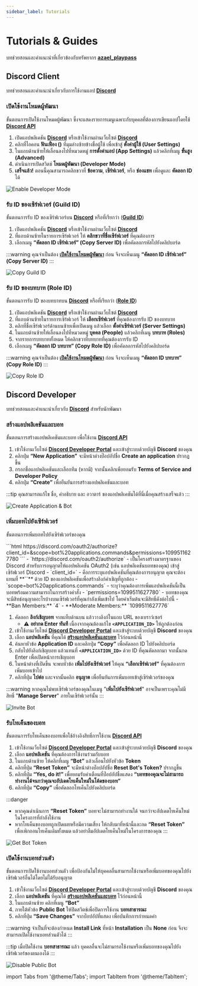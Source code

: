 ```yaml
---
sidebar_label: Tutorials
---
```


# Tutorials & Guides

บทช่วยสอนและคำแนะนำที่เกี่ยวข้องกับทรัพยากร **[azael_playpass](./index.md)**

## Discord Client

บทช่วยสอนและคำแนะนำเกี่ยวกับการใช้งานแอป [**Discord**](https://discord.com)

### เปิดใช้งานโหมดผู้พัฒนา

ขั้นตอนการเปิดใช้งานโหมดผู้พัฒนา ซึ่งจะแสดงรายการเมนูเฉพาะกับบุคคลที่ต้องการเขียนแอปโดยใช้ [**Discord API**](https://discord.com/developers/docs/intro)

1. เปิดแอปพลิเคชัน [**Discord**](discord://) หรือเข้าใช้งานผ่านเว็บไซต์ [**Discord**](https://discord.com/channels/@me)
2. คลิกที่ไอคอน **ฟันเฟือง  (<Icon icon="fa-solid fa-gear" size="lg" />)** ที่มุมล่างซ้ายข้างชื่อผู้ใช้ เพื่อเข้าสู่ **ตั้งค่าผู้ใช้ (User Settings)**
3. ในแถบด้านซ้ายให้เลื่อนลงไปที่หมวดหมู่ **การตั้งค่าแอป (App Settings)** แล้วคลิกที่เมนู **ขั้นสูง (Advanced)**
4. ดำเนินการเปิดสวิตช์ **โหมดผู้พัฒนา (Developer Mode)**
5. **เสร็จแล้ว!** ตอนนี้คุณสามารถคลิกขวาที่ **ข้อความ**, **เซิร์ฟเวอร์**, หรือ **ช่องแชท** เพื่อดูและ **คัดลอก ID** ได้

![Enable Developer Mode](../../../static/img/scripts/discord-devmode.webp)

### รับ ID ของเซิร์ฟเวอร์ (Guild ID)

ขั้นตอนการรับ ID ของเซิร์ฟเวอร์บน [**Discord**](https://discord.com) หรือที่เรียกว่า ([**Guild ID**](https://discord.com/developers/docs/resources/guild))

1. เปิดแอปพลิเคชัน [**Discord**](discord://) หรือเข้าใช้งานผ่านเว็บไซต์ [**Discord**](https://discord.com/channels/@me)
2. ที่แถบด้านซ้ายในรายการเซิร์ฟเวอร์ ให้ **คลิกขวาที่ชื่อเซิร์ฟเวอร์** ที่คุณต้องการ
3. เลือกเมนู **“คัดลอก ID เซิร์ฟเวอร์” (Copy Server ID)** เพื่อคัดลอกรหัสไปยังคลิปบอร์ด

:::warning
คุณจำเป็นต้อง [**เปิดใช้งานโหมดผู้พัฒนา**](./tutorials.md#เปิดใช้งานโหมดผู้พัฒนา) ก่อน จึงจะเห็นเมนู **“คัดลอก ID เซิร์ฟเวอร์” (Copy Server ID)**
:::

![Copy Guild ID](../../../static/img/scripts/discord-copyguild.webp)

### รับ ID ของบทบาท (Role ID)

ขั้นตอนการรับ ID ของบทบาทบน [**Discord**](https://discord.com) หรือที่เรียกว่า ([**Role ID**](https://discord.com/developers/docs/topics/permissions#role-object))

1. เปิดแอปพลิเคชัน [**Discord**](discord://) หรือเข้าใช้งานผ่านเว็บไซต์ [**Discord**](https://discord.com/channels/@me)
2. ที่แถบด้านซ้ายในรายการเซิร์ฟเวอร์ ให้ **เลือกเซิร์ฟเวอร์** ที่คุณต้องการรับ ID ของบทบาท
3. คลิกที่ชื่อเซิร์ฟเวอร์ด้านบนซ้ายเพื่อเปิดเมนู แล้วเลือก **ตั้งค่าเซิร์ฟเวอร์ (Server Settings)**
4. ในแถบด้านซ้ายให้เลื่อนลงไปที่หมวดหมู่ **บุคคล (People)** แล้วคลิกที่เมนู **บทบาท (Roles)**
5. จากรายการบทบาททั้งหมด ให้คลิกขวาที่บทบาทที่คุณต้องการรับ ID
6. เลือกเมนู **“คัดลอก ID บทบาท” (Copy Role ID)** เพื่อคัดลอกรหัสไปยังคลิปบอร์ด

:::warning
คุณจำเป็นต้อง [**เปิดใช้งานโหมดผู้พัฒนา**](./tutorials.md#เปิดใช้งานโหมดผู้พัฒนา) ก่อน จึงจะเห็นเมนู **“คัดลอก ID บทบาท” (Copy Role ID)**
:::

![Copy Role ID](../../../static/img/scripts/discord-copyrole.webp)

## Discord Developer

บทช่วยสอนและคำแนะนำเกี่ยวกับ [**Discord**](https://discord.com/developers) สำหรับนักพัฒนา

### สร้างแอปพลิเคชันและบอท

ขั้นตอนการสร้างแอปพลิเคชันและบอท เพื่อใช้งาน [**Discord API**](https://discord.com/developers/docs/intro)

1. เข้าใช้งานเว็บไซต์ [**Discord Developer Portal**](https://discord.com/developers/applications) และเข้าสู่ระบบด้วยบัญชี **Discord** ของคุณ
2. คลิกปุ่ม **“New Application”** จะมีหน้าต่างป๊อปอัปชื่อ **Create an application** ปรากฏขึ้น
3. กรอกชื่อแอปพลิเคชันและเลือกทีม (หากมี) จากนั้นคลิกเพือยอมรับ **Terms of Service and Developer Policy**
4. คลิกปุ่ม **“Create”** เพื่อยืนยันการสร้างแอปพลิเคชันและบอท

:::tip
คุณสามารถแก้ไข ชื่อ, คำอธิบาย และ อวาตาร์ ของแอปพลิเคชันได้ที่นี่เมื่อคุณสร้างเสร็จแล้ว
:::

![Create Application & Bot](../../../static/img/scripts/discord-createapps.webp)

### เพิ่มบอทไปยังเซิร์ฟเวอร์

ขั้นตอนการเพิ่มบอทไปยังเซิร์ฟเวอร์ของคุณ

<Tabs>
    <TabItem value="invite_link" label="ลิงค์เชิญบอท">
    ```html
    https://discord.com/oauth2/authorize?client_id=<APPLICATION_ID>&scope=bot%20applications.commands&permissions=1099511627780
    ```
    </TabItem>
    <TabItem value="link_structure" label="โครงสร้างลิงก์">
    - `https://discord.com/oauth2/authorize`
        - เป็นโครงสร้างมาตรฐานของ Discord สำหรับการอนุญาตให้แอปพลิเคชัน OAuth2 (เช่น แอปพลิเคชันบอทของคุณ) เข้าสู่เซิร์ฟเวอร์ Discord
    - `client_id=<APPLICATION_ID>`
        - คือการระบุแอปพลิเคชันที่คุณต้องการอนุญาต คุณจะต้องแทนที่ **`<APPLICATION_ID>`** ด้วย ID ของแอปพลิเคชันเพื่อสร้างลิงก์คำเชิญที่ถูกต้อง
    - `scope=bot%20applications.commands`
        - ระบุว่าคุณต้องการเพิ่มแอปพลิเคชันนี้เป็นบอทพร้อมความสามารถในการสร้างคำสั่ง
    - `permissions=1099511627780`
        - บอทของคุณจะมีสิทธ์อนุญาตอะไรบ้างบนเซิร์ฟเวอร์ที่คุณกำลังเพิ่มเข้าไป โดยค่าเริ่มต้นจะมีสิทธิ์ดังต่อไปนี้
            - **Ban Members:** `4`
            - **Moderate Members:** `1099511627776`
    </TabItem>
</Tabs>

1. คัดลอก **ลิงก์เชิญบอท** จากแท็บด้านบน แล้ววางลิงก์ในแถบ URL ของเบราว์เซอร์  
    - ⚠️ **อย่ากด Enter ทันที** เนื่องจากคุณต้องแก้ไข **`<APPLICATION_ID>`** ให้ถูกต้องก่อน
2. เข้าใช้งานเว็บไซต์ [**Discord Developer Portal**](https://discord.com/developers/applications) และเข้าสู่ระบบด้วยบัญชี **Discord** ของคุณ
3. เลือก **แอปพลิเคชัน** ที่คุณได้ [**สร้างแอปพลิเคชันและบอท**](tutorials.md#สร้างแอปพลิเคชันและบอท) ไว้ก่อนหน้านี้
4. ค้นหาหัวข้อ **Application ID** และคลิกปุ่ม **“Copy”** เพื่อคัดลอก ID ไปยังคลิปบอร์ด
5. กลับไปยังลิงก์เชิญบอท แล้วแทนที่ **`<APPLICATION_ID>`** ด้วย ID ที่คุณคัดลอกมา จากนั้นกด Enter เพื่อเปิดหน้าการเชิญบอท
6. ในหน้าต่างที่เปิดขึ้น จะพบหัวข้อ **เพิ่มไปยังเซิร์ฟเวอร์** ให้คุณ **“เลือกเซิร์ฟเวอร์”** ที่คุณต้องการเพิ่มบอทเข้าไป  
7. คลิกที่ปุ่ม **ไปต่อ** และจากนั้นคลิก **อนุญาต** เพื่อยืนยันการเพิ่มบอทเข้าสู่เซิร์ฟเวอร์ของคุณ

:::warning
หากคุณไม่พบเซิร์ฟเวอร์ของคุณในเมนู "**เพิ่มไปยังเซิร์ฟเวอร์**" อาจเป็นเพราะคุณไม่มีสิทธิ์ "**Manage Server**" ภายในเซิร์ฟเวอร์นั้น
:::

![Invite Bot](../../../static/img/scripts/discord-invitebot.webp)

### รับโทเค็นของบอท

ขั้นตอนการรับโทเค็นของบอทเพื่อใช้อ้างอิงสิทธิ์การใช้งาน [**Discord API**](https://discord.com/developers/docs/intro)

1. เข้าใช้งานเว็บไซต์ [**Discord Developer Portal**](https://discord.com/developers/applications) และเข้าสู่ระบบด้วยบัญชี **Discord** ของคุณ
2. เลือก **แอปพลิเคชัน** ที่คุณต้องการใช้งานร่วมกับบอท
3. ในแถบด้านซ้าย ให้คลิกที่เมนู **“Bot”** แล้วเลื่อนไปยังหัวข้อ **Token**
4. คลิกที่ปุ่ม **“Reset Token”** จะมีหน้าต่างป๊อปอัปชื่อ **Reset Bot's Token?** ปรากฏขึ้น
5. คลิกที่ปุ่ม **“Yes, do it!”** เพื่อยอมรับคำเตือนที่ป๊อปอัปชื่อแสดง **“บอทของคุณจะไม่สามารถทำงานได้จนกว่าคุณจะอัปเดตโทเค็นใหม่ในโค้ดของบอท”**
6. คลิกที่ปุ่ม **“Copy”** เพื่อคัดลอกโทเค็นไปยังคลิปบอร์ด

:::danger
- หากคุณดำเนินการ **“Reset Token”** บอทจะไม่สามารถทำงานได้ จนกว่าจะอัปเดตโทเค็นใหม่ในโครงการที่กำลังใช้งาน  
- หากโทเค็นของบอทถูกเปิดเผยหรือมีความเสี่ยง ให้กลับมาที่หน้านี้และกด **“Reset Token”** เพื่อเพิกถอนโทเค็นเดิมทั้งหมด แล้วอย่าลืมอัปเดตโทเค็นใหม่ในโครงการของคุณ
:::

![Get Bot Token](../../../static/img/scripts/discord-getbottoken.webp)

### เปิดใช้งานบอทส่วนตัว

ขั้นตอนการเปิดใช้งานบอทส่วนตัว เพื่อป้องกันไม่ให้บุคคลอื่นสามารถใช้งานหรือเพิ่มบอทของคุณไปยังเซิร์ฟเวอร์อื่นได้โดยไม่ได้รับอนุญาต 

1. เข้าใช้งานเว็บไซต์ [**Discord Developer Portal**](https://discord.com/developers/applications) และเข้าสู่ระบบด้วยบัญชี **Discord** ของคุณ
2. เลือก **แอปพลิเคชัน** ที่คุณได้ [**สร้างแอปพลิเคชันและบอท**](tutorials.md#สร้างแอปพลิเคชันและบอท) ไว้ก่อนหน้านี้
3. ในแถบด้านซ้าย คลิกที่เมนู **“Bot”**
4. ภายใต้หัวข้อ **Public Bot** ให้ปิดสวิตช์เพื่อปิดการใช้งาน **บอทสาธารณะ**
5. คลิกที่ปุ่ม **“Save Changes”** จากป๊อปอัปที่แสดง เพื่อบันทึกการกำหนดค่า

:::warning
จำเป็นที่จะต้องกำหนด **Install Link** ที่หน้า **<Icon icon="fa-solid fa-gear" size="lg" /> Installation** เป็น **None** ก่อน จึงจะสามารถเปิดใช้งานบอทส่วนตัวได้
:::

:::tip
เมื่อปิดใช้งาน **บอทสาธารณะ** แล้ว บุคคลอื่นจะไม่สามารถใช้งานหรือเพิ่มบอทของคุณไปยังเซิร์ฟเวอร์ของตนเองได้
:::

![Disable Public Bot](../../../static/img/scripts/discord-disablepublicbot.webp)

import Tabs from '@theme/Tabs';
import TabItem from '@theme/TabItem';
